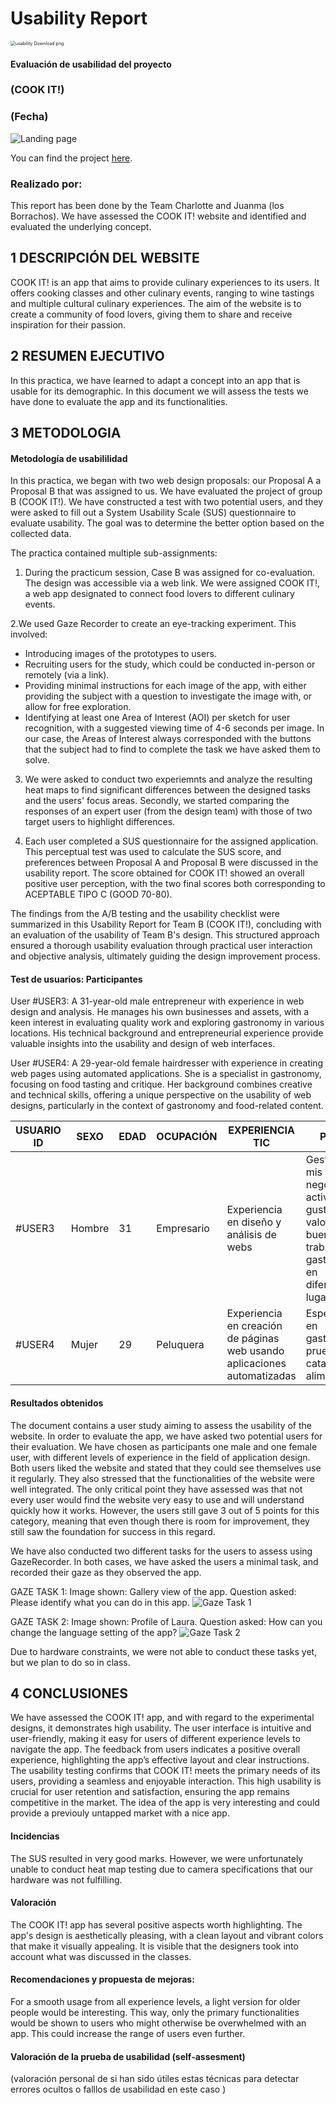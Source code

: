 # Usability Report



<img src="https://encrypted-tbn0.gstatic.com/images?q=tbn:ANd9GcRF017nhV-TFmNER2OM8UbXtdN6xwAKBYrv0i6onNfKu6Yn0BV0RK6aiOroeXl73LSY-B0&usqp=CAU" alt="usability Download png" style="zoom:50%;" />

#### Evaluación de usabilidad del proyecto 

### (COOK IT!)

### (Fecha)


![Landing page](https://github.com/donBravo1011/DIU.Aceituna/blob/master/P3/LANDINGPAGE_COOKIT.png)

You can find the project [here](https://github.com/donBravo1011/DIU.Aceituna/tree/master/P3).





### Realizado por:

This report has been done by the Team Charlotte and Juanma (los Borrachos). We have assessed the COOK IT! website and identified and evaluated the underlying concept.











## 1 DESCRIPCIÓN DEL WEBSITE

COOK IT! is an app that aims to provide culinary experiences to its users. It offers cooking classes and other culinary events, ranging to wine tastings and multiple cultural culinary experiences. The aim of the website is to create a community of food lovers, giving them to share and receive inspiration for their passion.

 



## 2 RESUMEN EJECUTIVO

In this practica, we have learned to adapt a concept into an app that is usable for its demographic. In this document we will assess the tests we have done to evaluate the app and its functionalities.




## 3 METODOLOGIA 

#### Metodología de usabililidad

In this practica, we began with two web design proposals: our Proposal A a Proposal B that was assigned to us. We have evaluated the project of group B (COOK IT!). We have constructed a test with two potential users, and they were asked to fill out a System Usability Scale (SUS) questionnaire to evaluate usability. The goal was to determine the better option based on the collected data.

The practica contained multiple sub-assignments:

1. During the practicum session, Case B was assigned for co-evaluation. The design was accessible via a web link. We were assigned COOK IT!, a web app designated to connect food lovers to different culinary events.
   
2.We used Gaze Recorder to create an eye-tracking experiment. This involved:
   - Introducing images of the prototypes to users.
   - Recruiting users for the study, which could be conducted in-person or remotely (via a link).
   - Providing minimal instructions for each image of the app, with either providing the subject with a question to investigate the image with, or allow for free exploration.
   - Identifying at least one Area of Interest (AOI) per sketch for user recognition, with a suggested viewing time of 4-6 seconds per image. In our case, the Areas of Interest always corresponded with the buttons that the subject had to find to complete the task we have asked them to solve. 
   
3. We were asked to conduct two experiemnts and analyze the resulting heat maps to find significant differences between the designed tasks and the users' focus areas.
Secondly, we started comparing the responses of an expert user (from the design team) with those of two target users to highlight differences.
   
4. Each user completed a SUS questionnaire for the assigned application. This perceptual test was used to calculate the SUS score, and preferences between Proposal A and Proposal B were discussed in the usability report. The score obtained for COOK IT! showed an overall positive user perception, with the two final scores both corresponding to ACEPTABLE TIPO C (GOOD 70-80).


The findings from the A/B testing and the usability checklist were summarized in this Usability Report for Team B (COOK IT!), concluding with an evaluation of the usability of Team B's design. 
This structured approach ensured a thorough usability evaluation through practical user interaction and objective analysis, ultimately guiding the design improvement process.

 

#### Test de usuarios: Participantes

User #USER3: A 31-year-old male entrepreneur with experience in web design and analysis. He manages his own businesses and assets, with a keen interest in evaluating quality work and exploring gastronomy in various locations. His technical background and entrepreneurial experience provide valuable insights into the usability and design of web interfaces.

User #USER4: A 29-year-old female hairdresser with experience in creating web pages using automated applications. She is a specialist in gastronomy, focusing on food tasting and critique. Her background combines creative and technical skills, offering a unique perspective on the usability of web designs, particularly in the context of gastronomy and food-related content.

| USUARIO ID | SEXO  | EDAD | OCUPACIÓN  | EXPERIENCIA TIC | PERFIL |
|------------|-------|------|------------|-----------------|--------|
| #USER3     | Hombre| 31   | Empresario | Experiencia en diseño y análisis de webs | Gestiono mis propios negocios y activos, me gusta valorar los buenos trabajos y la gastronomía en diferentes lugares |
| #USER4     | Mujer | 29   | Peluquera  | Experiencia en creación de páginas web usando aplicaciones automatizadas | Especialista en gastronomía, prueba y cata de alimentos |






#### Resultados obtenidos



The document contains a user study aiming to assess the usability of the website. In order to evaluate the app, we have asked two potential users for their evaluation. We have chosen as participants one male and one female user, with different levels of experience in the field of application design. Both users liked the website and stated that they could see themselves use it regularly. They also stressed that the functionalities of the website were well integrated. The only critical point they have assessed was that not every user would find the website very easy to use and will understand quickly how it works. However, the users still gave 3 out of 5 points for this category, meaning that even though there is room for improvement, they still saw the foundation for success in this regard.

We have also conducted two different tasks for the users to assess using GazeRecorder. In both cases, we have asked the users a minimal task, and recorded their gaze as they observed the app.

GAZE TASK 1:
Image shown: Gallery view of the app.
Question asked: Please identify what you can do in this app.
![Gaze Task 1](https://github.com/Machaquilla/DIU/blob/master/P4/gaze_task_1.png)

GAZE TASK 2:
Image shown: Profile of Laura.
Question asked: How can you change the language setting of the app?
![Gaze Task 2](https://github.com/Machaquilla/DIU/blob/master/P4/gaze_task_2.png)


Due to hardware constraints, we were not able to conduct these tasks yet, but we plan to do so in class.



## 4 CONCLUSIONES 


We have assessed the COOK IT! app, and with regard to the experimental designs, it demonstrates high usability. The user interface is intuitive and user-friendly, making it easy for users of different experience levels to navigate the app. The feedback from users indicates a positive overall experience, highlighting the app’s effective layout and clear instructions. The usability testing confirms that COOK IT! meets the primary needs of its users, providing a seamless and enjoyable interaction. This high usability is crucial for user retention and satisfaction, ensuring the app remains competitive in the market. The idea of the app is very interesting and could provide a previouly untapped market with a nice app.



#### Incidencias

The SUS resulted in very good marks. However, we were unfortunately unable to conduct heat map testing due to camera specifications that our hardware was not fulfilling. 


#### Valoración 

The COOK IT! app has several positive aspects worth highlighting. The app's design is aesthetically pleasing, with a clean layout and vibrant colors that make it visually appealing. It is visible that the designers took into account what was discussed in the classes.


#### Recomendaciones y propuesta de mejoras: 

For a smooth usage from all experience levels, a light version for older people would be interesting. This way, only the primary functionalities would be shown to users who might otherwise be overwhelmed with an app. This could increase the range of users even further.







#### Valoración de la prueba de usabilidad (self-assesment)

(valoración personal de si han sido útiles estas técnicas para detectar errores ocultos o falllos de usabilidad en este caso )

